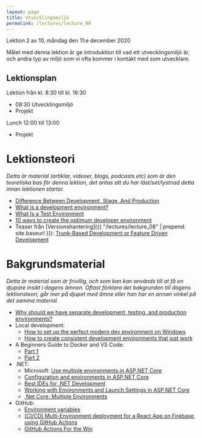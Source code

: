 ```yaml
---
layout: page
title: Utvecklingsmiljö
permalink: /lectures/lecture_09
---
```



Lektion 2 av 10, måndag den 11:e december 2020

Målet med denna lektion är ge introduktion till vad ett utvecklingsmiljö är, och andra typ av miljö som vi ofta kommer i kontakt med som utvecklare.

## Lektionsplan
Lektion från kl. 8:30 till kl. 16:30

* 08:30 Utvecklingsmiljö
* Projekt

Lunch 12:00 till 13:00

* Projekt

# Lektionsteori
*Detta är material (artiklar, videoer, blogs, podcasts etc) som är den teoretiska bas för denna lektion, det antas att du har läst/set/lystnad detta innan lektionen starter.*

* [Difference Between Development, Stage, And Production](https://dev.to/flippedcoding/difference-between-development-stage-and-production-d0p)
* [What is a development environment?](https://umbraco.com/about-us/umbraco-dictionary/development-environment/)
* [What Is a Test Environment](https://www.testim.io/blog/test-environment-guide/)
* [10 ways to create the optimum developer environment](https://www.techrepublic.com/blog/10-things/10-ways-to-create-the-optimum-developer-environment/)
* Teaser från [Versionshantering]({{ "/lectures/lecture_08" | prepend: site.baseurl }}): [Trunk-Based Development or Feature Driven Development](https://www.perforce.com/blog/vcs/trunk-based-development-or-feature-driven-development)

# Bakgrundsmaterial

*Detta är material som är frivillig, och som kan kan används till at få en djupare insikt i dagens ämnen. Oftast förklara det bakgrunden till dagens lektionsteori, går mer på djupet med ämne eller han har en annan vinkel på det samma material.*

* [Why should we have separate development, testing, and production environments?](https://linuxtogether.org/why-should-we-have-separate-development-testing-and-production-environments/)
* Local development:
    * [How to set up the perfect modern dev environment on Windows](https://char.gd/blog/2017/how-to-set-up-the-perfect-modern-dev-environment-on-windows)
    * [How to create consistent development environments that just work](https://www.hackernoon.com/how-to-create-consistent-development-environments-that-just-work-55be5417341b)
* A Beginners Guide to Docker and VS Code:
    *  [Part 1](https://www.packetflow.co.uk/a-beginners-guide-to-docker-and-vs-code-part-1/)
    *  [Part 2](https://www.packetflow.co.uk/a-beginners-guide-to-docker-and-vs-code-part-2/)
* .NET:
    * Microsoft: [Use multiple environments in ASP.NET Core](https://docs.microsoft.com/en-us/aspnet/core/fundamentals/environments?view=aspnetcore-5.0)
    * [Configuration and environments in ASP.NET Core](http://danpatrascu.com/configuration-and-environments-in-asp-net-core/)
    * [Best IDEs for .NET Development](https://www.hackernoon.com/best-ides-for-net-development-7x193tp9)
    * [Working with Environments and Launch Settings in ASP.NET Core](https://exceptionnotfound.net/working-with-environments-and-launch-settings-in-asp-net-core/)
    * [.Net Core: Multiple Environments ](https://dev.to/fernandosonego/net-core-multiple-environments-1j33)
* GitHub:
    * [Environment variables](https://docs.github.com/en/free-pro-team@latest/actions/reference/environment-variables)
    * [(CI/CD) Multi-Environment deployment for a React App on Firebase, using GitHub Actions](https://medium.com/@giologist/ci-cd-multi-environment-deployment-for-a-react-app-on-firebase-using-github-actions-f48bc6b08b21)
    * [GitHub Actions For the Win](https://towardsdatascience.com/github-actions-for-the-win-8a215d390c1b)